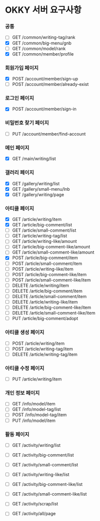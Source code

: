 # OKKY 서버 요구사항

### 공통
- [ ] GET /common/writing-tag/rank
- [x] GET /common/big-menu/gnb
- [ ] GET /common/model/rank
- [x] GET /common/member/profile

### 회원가입 페이지
- [x] POST /account/member/sign-up
- [ ] POST /account/member/already-exist

### 로그인 페이지
- [x] POST /account/member/sign-in

### 비밀번호 찾기 페이지
- [ ] PUT /account/member/find-account

### 메인 페이지
- [x] GET /main/writing/list
### 갤러리 페이지
- [x] GET /gallery/writing/list
- [x] GET /gallery/small-menu/lnb
- [x] GET /gallery/writing/page

### 아티클 페이지
- [x] GET /article/writing/item
- [x] GET /article/big-comment/list
- [ ] GET /article/small-comment/list
- [ ] GET /article/writing-tag/list
- [ ] GET /article/writing-like/amount
- [ ] GET /article/big-comment-like/amount
- [ ] GET /article/small-comment-like/amount
- [x] POST /article/big-comment/item
- [ ] POST /article/small-comment/item
- [ ] POST /article/writing-like/item
- [ ] POST /article/big-comment-like/item
- [ ] POST /article/small-comment-like/item
- [ ] DELETE /article/writing/item
- [ ] DELETE /article/big-comment/item
- [ ] DELETE /article/small-comment/item
- [ ] DELETE /article/writing-like/item
- [ ] DELETE /article/big-comment-like/item
- [ ] DELETE /article/small-comment-like/item
- [ ] PUT /article/big-comment/adopt
### 아티클 생성 페이지
- [ ] POST /article/writing/item
- [ ] POST /article/writing-tag/item
- [ ] DELETE /article/writing-tag/item
### 아티클 수정 페이지
- [ ] PUT /article/writing/item

### 개인 정보 페이지
- [ ] GET /info/model/item
- [ ] GET /info/model-tag/list
- [ ] POST /info/model-tag/item
- [ ] PUT /info/model/item

### 활동 페이지
- [ ] GET /activity/writing/list
- [ ] GET /activity/big-comment/list
- [ ] GET /activity/small-comment/list
- [ ] GET /activity/writing-like/list
- [ ] GET /activity/big-comment-like/list
- [ ] GET /activity/small-comment-like/list
- [ ] GET /activity/scrap/list
- [ ] GET /activity/all/page
 